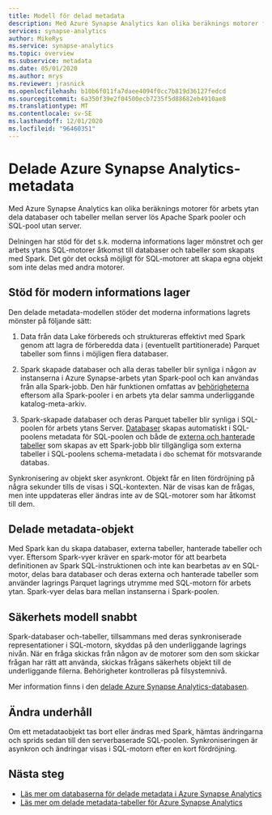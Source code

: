 ```yaml
---
title: Modell för delad metadata
description: Med Azure Synapse Analytics kan olika beräknings motorer för arbets ytan dela databaser och tabeller mellan server lös Apache Spark pooler, SQL-pool utan server och dedikerade SQL-pooler.
services: synapse-analytics
author: MikeRys
ms.service: synapse-analytics
ms.topic: overview
ms.subservice: metadata
ms.date: 05/01/2020
ms.author: mrys
ms.reviewer: jrasnick
ms.openlocfilehash: b10b6f011fa7daee4094f0cc7b819d36127fedcd
ms.sourcegitcommit: 6a350f39e2f04500ecb7235f5d88682eb4910ae8
ms.translationtype: MT
ms.contentlocale: sv-SE
ms.lasthandoff: 12/01/2020
ms.locfileid: "96460351"
---
```

# <a name="azure-synapse-analytics-shared-metadata"></a>Delade Azure Synapse Analytics-metadata

Med Azure Synapse Analytics kan olika beräknings motorer för arbets ytan dela databaser och tabeller mellan server lös Apache Spark pooler och SQL-pool utan server.

Delningen har stöd för det s.k. moderna informations lager mönstret och ger arbets ytans SQL-motorer åtkomst till databaser och tabeller som skapats med Spark. Det gör det också möjligt för SQL-motorer att skapa egna objekt som inte delas med andra motorer.

## <a name="support-the-modern-data-warehouse"></a>Stöd för modern informations lager

Den delade metadata-modellen stöder det moderna informations lagrets mönster på följande sätt:

1. Data från data Lake förbereds och struktureras effektivt med Spark genom att lagra de förberedda data i (eventuellt partitionerade) Parquet tabeller som finns i möjligen flera databaser.

2. Spark skapade databaser och alla deras tabeller blir synliga i någon av instanserna i Azure Synapse-arbets ytan Spark-pool och kan användas från alla Spark-jobb. Den här funktionen omfattas av [behörigheterna](#security-model-at-a-glance) eftersom alla Spark-pooler i en arbets yta delar samma underliggande katalog-meta-arkiv.

3. Spark-skapade databaser och deras Parquet tabeller blir synliga i SQL-poolen för arbets ytans Server. [Databaser](database.md) skapas automatiskt i SQL-poolens metadata för SQL-poolen och både de [externa och hanterade tabeller](table.md) som skapas av ett Spark-jobb blir tillgängliga som externa tabeller i SQL-poolens schema-metadata i `dbo` schemat för motsvarande databas. 

<!--[INSERT PICTURE]-->

<!--__Figure 1 -__ Supporting the Modern Data Warehouse Pattern with shared metadata-->

Synkronisering av objekt sker asynkront. Objekt får en liten fördröjning på några sekunder tills de visas i SQL-kontexten. När de visas kan de frågas, men inte uppdateras eller ändras inte av de SQL-motorer som har åtkomst till dem.

## <a name="shared-metadata-objects"></a>Delade metadata-objekt

Med Spark kan du skapa databaser, externa tabeller, hanterade tabeller och vyer. Eftersom Spark-vyer kräver en spark-motor för att bearbeta definitionen av Spark SQL-instruktionen och inte kan bearbetas av en SQL-motor, delas bara databaser och deras externa och hanterade tabeller som använder lagrings Parquet lagrings utrymme med SQL-motorn för arbets ytan. Spark-vyer delas bara mellan instanserna i Spark-poolen.

## <a name="security-model-at-a-glance"></a>Säkerhets modell snabbt

Spark-databaser och-tabeller, tillsammans med deras synkroniserade representationer i SQL-motorn, skyddas på den underliggande lagrings nivån. När en fråga skickas från någon av de motorer som den som skickar frågan har rätt att använda, skickas frågans säkerhets objekt till de underliggande filerna. Behörigheter kontrolleras på filsystemnivå.

Mer information finns i den [delade Azure Synapse Analytics-databasen](database.md).

## <a name="change-maintenance"></a>Ändra underhåll

Om ett metadataobjekt tas bort eller ändras med Spark, hämtas ändringarna och sprids sedan till den serverbaserade SQL-poolen. Synkroniseringen är asynkron och ändringar visas i SQL-motorn efter en kort fördröjning.

## <a name="next-steps"></a>Nästa steg

- [Läs mer om databaserna för delade metadata i Azure Synapse Analytics](database.md)
- [Läs mer om delade metadata-tabeller för Azure Synapse Analytics](table.md)

